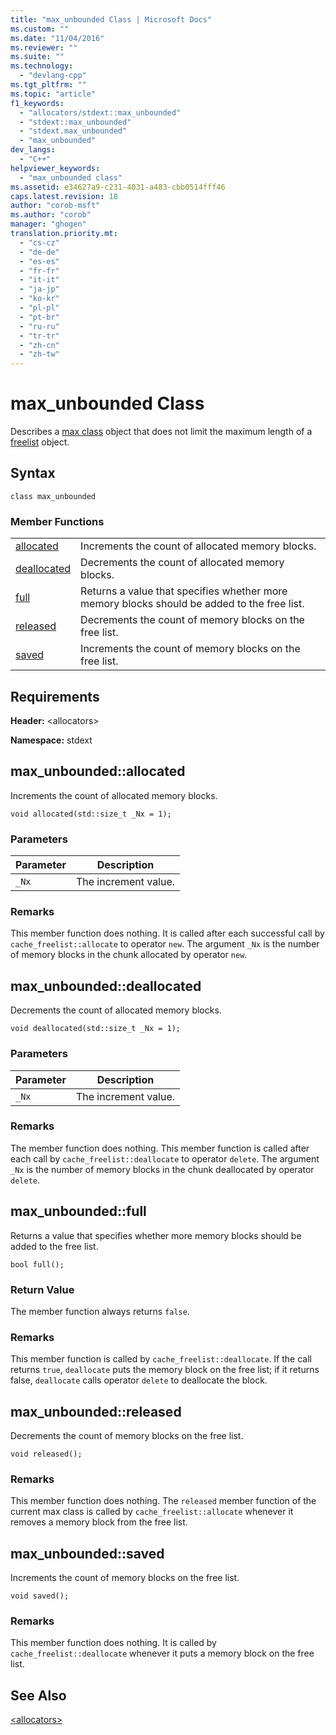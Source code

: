 ```yaml
---
title: "max_unbounded Class | Microsoft Docs"
ms.custom: ""
ms.date: "11/04/2016"
ms.reviewer: ""
ms.suite: ""
ms.technology: 
  - "devlang-cpp"
ms.tgt_pltfrm: ""
ms.topic: "article"
f1_keywords: 
  - "allocators/stdext::max_unbounded"
  - "stdext::max_unbounded"
  - "stdext.max_unbounded"
  - "max_unbounded"
dev_langs: 
  - "C++"
helpviewer_keywords: 
  - "max_unbounded class"
ms.assetid: e34627a9-c231-4031-a483-cbb0514fff46
caps.latest.revision: 18
author: "corob-msft"
ms.author: "corob"
manager: "ghogen"
translation.priority.mt: 
  - "cs-cz"
  - "de-de"
  - "es-es"
  - "fr-fr"
  - "it-it"
  - "ja-jp"
  - "ko-kr"
  - "pl-pl"
  - "pt-br"
  - "ru-ru"
  - "tr-tr"
  - "zh-cn"
  - "zh-tw"
---
```

# max_unbounded Class
Describes a [max class](../standard-library/allocators-header.md) object that does not limit the maximum length of a [freelist](../standard-library/freelist-class.md) object.  
  
## Syntax  
  
```
class max_unbounded
```  
  
### Member Functions  
  
|||  
|-|-|  
|[allocated](#max_unbounded__allocated)|Increments the count of allocated memory blocks.|  
|[deallocated](#max_unbounded__deallocated)|Decrements the count of allocated memory blocks.|  
|[full](#max_unbounded__full)|Returns a value that specifies whether more memory blocks should be added to the free list.|  
|[released](#max_unbounded__released)|Decrements the count of memory blocks on the free list.|  
|[saved](#max_unbounded__saved)|Increments the count of memory blocks on the free list.|  
  
## Requirements  
 **Header:** \<allocators>  
  
 **Namespace:** stdext  
  
##  <a name="max_unbounded__allocated"></a>  max_unbounded::allocated  
 Increments the count of allocated memory blocks.  
  
```
void allocated(std::size_t _Nx = 1);
```  
  
### Parameters  
  
|Parameter|Description|  
|---------------|-----------------|  
|`_Nx`|The increment value.|  
  
### Remarks  
 This member function does nothing. It is called after each successful call by `cache_freelist::allocate` to operator `new`. The argument `_Nx` is the number of memory blocks in the chunk allocated by operator `new`.  
  
##  <a name="max_unbounded__deallocated"></a>  max_unbounded::deallocated  
 Decrements the count of allocated memory blocks.  
  
```
void deallocated(std::size_t _Nx = 1);
```  
  
### Parameters  
  
|Parameter|Description|  
|---------------|-----------------|  
|`_Nx`|The increment value.|  
  
### Remarks  
 The member function does nothing. This member function is called after each call by `cache_freelist::deallocate` to operator `delete`. The argument `_Nx` is the number of memory blocks in the chunk deallocated by operator `delete`.  
  
##  <a name="max_unbounded__full"></a>  max_unbounded::full  
 Returns a value that specifies whether more memory blocks should be added to the free list.  
  
```
bool full();
```  
  
### Return Value  
 The member function always returns `false`.  
  
### Remarks  
 This member function is called by `cache_freelist::deallocate`. If the call returns `true`, `deallocate` puts the memory block on the free list; if it returns false, `deallocate` calls operator `delete` to deallocate the block.  
  
##  <a name="max_unbounded__released"></a>  max_unbounded::released  
 Decrements the count of memory blocks on the free list.  
  
```
void released();
```  
  
### Remarks  
 This member function does nothing. The `released` member function of the current max class is called by `cache_freelist::allocate` whenever it removes a memory block from the free list.  
  
##  <a name="max_unbounded__saved"></a>  max_unbounded::saved  
 Increments the count of memory blocks on the free list.  
  
```
void saved();
```  
  
### Remarks  
 This member function does nothing. It is called by `cache_freelist::deallocate` whenever it puts a memory block on the free list.  
  
## See Also  
 [\<allocators>](../standard-library/allocators-header.md)




